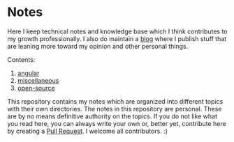 # Notes

Here I keep technical notes and knowledge base which I think contributes to my growth professionally. I also do maintain a [blog](https://blog.ayoayco.com) where I publish stuff that are leaning more toward my opinion and other personal things.

Contents:
1. [angular](https://github.com/ayoayco/notes/tree/master/angular)
2. [miscellaneous](https://github.com/ayoayco/notes/tree/master/miscellaneous)
3. [open-source](https://github.com/ayoayco/notes/tree/master/open-source)

This repository contains my notes which are organized into different topics with their own directories. The notes in this repository are personal. These are by no means definitive authority on the topics. If you do not like what you read here, you can always write your own or, better yet, contribute here by creating a [Pull Request](https://github.com/ayoayco/notes/pulls). I welcome all contributors. :)

